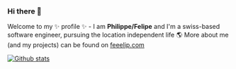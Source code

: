 ### Hi there 👋

Welcome to my ✨ profile ✨ - I am **Philippe/Felipe** and I'm a swiss-based software engineer, pursuing the location independent life 🌎 More about me (and my projects) can be found on [feeelip.com](https://feeelip.com)

<!--
**pichichi91/pichichi91**  `README.md` (this file) appears on your GitHub profile.

Here are some ideas to get you started:

- 🔭 I’m currently working on ...
- 🌱 I’m currently learning ...
- 👯 I’m looking to collaborate on ...
- 🤔 I’m looking for help with ...
- 💬 Ask me about ...
- 📫 How to reach me: ...
- 😄 Pronouns: ...
- ⚡ Fun fact: ...
-->


[![Github stats](https://github-readme-stats.vercel.app/api?username=pichichi91&count_private=true&show_icons=true&theme=algolia&hide_rank=false)](https://github.com/anuraghazra/github-readme-stats)
